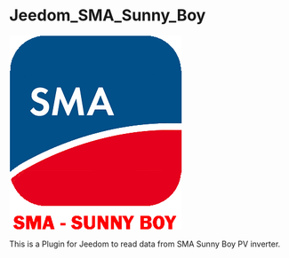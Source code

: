 # Jeedom_SMA_Sunny_Boy

![SunnyBoy](/Pictures/SMA_SunnyBoy_icon.png)

This is a Plugin for Jeedom to read data from SMA Sunny Boy PV inverter.
